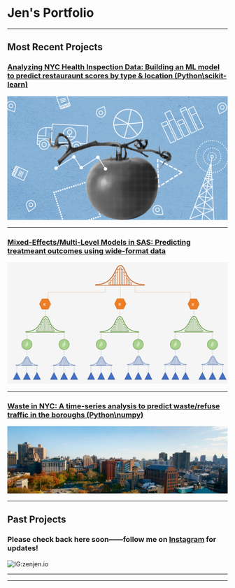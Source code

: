 # Jen's Portfolio

---
## Most Recent Projects 

### [Analyzing NYC Health Inspection Data: Building an ML model to predict restauraunt scores by type & location (Python\scikit-learn)](/nyc-health-inspections-predictingscores)
<img src="images/healthinspectiondatabanner.png?raw=true"/>

---

### [Mixed-Effects/Multi-Level Models in SAS: Predicting treatmeant outcomes using wide-format data](/pdf/sample_presentation.pdf)
<img src="images/multi-levelmodel.png?raw=true"/>

---
### [Waste in NYC: A time-series analysis to predict waste/refuse traffic in the boroughs (Python\numpy)](http://example.com/)
<img src="images/washingtonsquare-nyu.png?raw=true"/>

---

## Past Projects

### Please check back here soon——follow me on [Instagram](http://instagram.com/zenjen.io) for updates! <p align="right">
<img align="center" src="https://image.flaticon.com/icons/png/128/174/174855.png" alt="IG:zenjen.io" height="20" width="20" /></p>

---




---

<!-- Remove above link if you don't want to attibute -->
